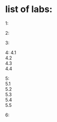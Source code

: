 # list of labs:
1: 
  
2:  
  
3:  
  
4: 
4.1  
4.2  
4.3  
4.4   
  
5:  
5.1  
5.2  
5.3  
5.4  
5.5  
  
6:  

